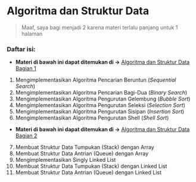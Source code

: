 # Algoritma dan Struktur Data

> Maaf, saya bagi menjadi 2 karena materi terlalu panjang untuk 1 halaman

### Daftar isi:

- **Materi di bawah ini dapat ditemukan di ->** [Algoritma dan Struktur Data Bagian 1](/Materi/Algoritma_dan_Struktur_Data_Bagian_1.md)

1. Mengimplementasikan Algoritma Pencarian Beruntun (*Sequential Search*)
2. Mengimplementasikan Algoritma Pencarian Bagi-Dua (*Binary Search*)
3. Mengimplementasikan Algoritma Pengurutan Gelembung (*Bubble Sort*)
4. Mengimplementasikan Algoritma Pengurutan Seleksi (*Selection Sort*)
5. Mengimplementasikan Algoritma Pengurutan Sisipan (*Insertion Sort*)
6. Mengimplementasikan Algoritma Pengurutan Shell (*Shell Sort*)

- **Materi di bawah ini dapat ditemukan di ->** [Algoritma dan Struktur Data Bagian 2](/Materi/Algoritma_dan_Struktur_Data_Bagian_2.md)

7. Membuat Struktur Data Tumpukan (Stack) dengan Array
8. Membuat Struktur Data Antrian (Queue) dengan Array
9. Mengimplementasikan Singly Linked List
10. Membuat Struktur Data Tumpukan (Stack) dengan Linked List
11. Membuat Struktur Data Antrian (Queue) dengan Linked List

